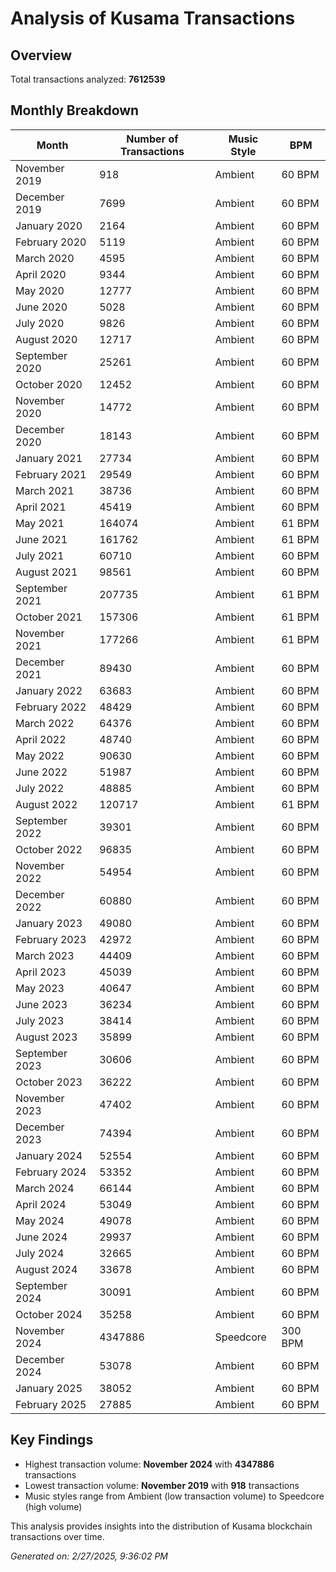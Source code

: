 # Analysis of Kusama Transactions

## Overview
Total transactions analyzed: **7612539**

## Monthly Breakdown

| Month | Number of Transactions | Music Style | BPM |
|-------|------------------------|-------------|-----|
| November 2019 | 918 | Ambient | 60 BPM |
| December 2019 | 7699 | Ambient | 60 BPM |
| January 2020 | 2164 | Ambient | 60 BPM |
| February 2020 | 5119 | Ambient | 60 BPM |
| March 2020 | 4595 | Ambient | 60 BPM |
| April 2020 | 9344 | Ambient | 60 BPM |
| May 2020 | 12777 | Ambient | 60 BPM |
| June 2020 | 5028 | Ambient | 60 BPM |
| July 2020 | 9826 | Ambient | 60 BPM |
| August 2020 | 12717 | Ambient | 60 BPM |
| September 2020 | 25261 | Ambient | 60 BPM |
| October 2020 | 12452 | Ambient | 60 BPM |
| November 2020 | 14772 | Ambient | 60 BPM |
| December 2020 | 18143 | Ambient | 60 BPM |
| January 2021 | 27734 | Ambient | 60 BPM |
| February 2021 | 29549 | Ambient | 60 BPM |
| March 2021 | 38736 | Ambient | 60 BPM |
| April 2021 | 45419 | Ambient | 60 BPM |
| May 2021 | 164074 | Ambient | 61 BPM |
| June 2021 | 161762 | Ambient | 61 BPM |
| July 2021 | 60710 | Ambient | 60 BPM |
| August 2021 | 98561 | Ambient | 60 BPM |
| September 2021 | 207735 | Ambient | 61 BPM |
| October 2021 | 157306 | Ambient | 61 BPM |
| November 2021 | 177266 | Ambient | 61 BPM |
| December 2021 | 89430 | Ambient | 60 BPM |
| January 2022 | 63683 | Ambient | 60 BPM |
| February 2022 | 48429 | Ambient | 60 BPM |
| March 2022 | 64376 | Ambient | 60 BPM |
| April 2022 | 48740 | Ambient | 60 BPM |
| May 2022 | 90630 | Ambient | 60 BPM |
| June 2022 | 51987 | Ambient | 60 BPM |
| July 2022 | 48885 | Ambient | 60 BPM |
| August 2022 | 120717 | Ambient | 61 BPM |
| September 2022 | 39301 | Ambient | 60 BPM |
| October 2022 | 96835 | Ambient | 60 BPM |
| November 2022 | 54954 | Ambient | 60 BPM |
| December 2022 | 60880 | Ambient | 60 BPM |
| January 2023 | 49080 | Ambient | 60 BPM |
| February 2023 | 42972 | Ambient | 60 BPM |
| March 2023 | 44409 | Ambient | 60 BPM |
| April 2023 | 45039 | Ambient | 60 BPM |
| May 2023 | 40647 | Ambient | 60 BPM |
| June 2023 | 36234 | Ambient | 60 BPM |
| July 2023 | 38414 | Ambient | 60 BPM |
| August 2023 | 35899 | Ambient | 60 BPM |
| September 2023 | 30606 | Ambient | 60 BPM |
| October 2023 | 36222 | Ambient | 60 BPM |
| November 2023 | 47402 | Ambient | 60 BPM |
| December 2023 | 74394 | Ambient | 60 BPM |
| January 2024 | 52554 | Ambient | 60 BPM |
| February 2024 | 53352 | Ambient | 60 BPM |
| March 2024 | 66144 | Ambient | 60 BPM |
| April 2024 | 53049 | Ambient | 60 BPM |
| May 2024 | 49078 | Ambient | 60 BPM |
| June 2024 | 29937 | Ambient | 60 BPM |
| July 2024 | 32665 | Ambient | 60 BPM |
| August 2024 | 33678 | Ambient | 60 BPM |
| September 2024 | 30091 | Ambient | 60 BPM |
| October 2024 | 35258 | Ambient | 60 BPM |
| November 2024 | 4347886 | Speedcore | 300 BPM |
| December 2024 | 53078 | Ambient | 60 BPM |
| January 2025 | 38052 | Ambient | 60 BPM |
| February 2025 | 27885 | Ambient | 60 BPM |

## Key Findings
- Highest transaction volume: **November 2024** with **4347886** transactions
- Lowest transaction volume: **November 2019** with **918** transactions
- Music styles range from Ambient (low transaction volume) to Speedcore (high volume)

This analysis provides insights into the distribution of Kusama blockchain transactions over time.

*Generated on: 2/27/2025, 9:36:02 PM*
